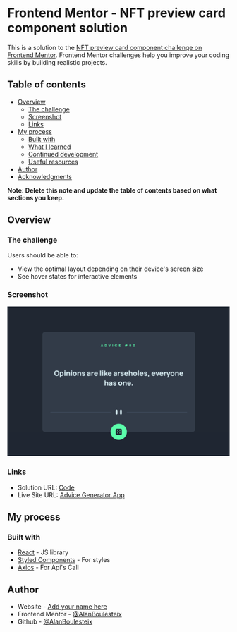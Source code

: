 # Frontend Mentor - NFT preview card component solution

This is a solution to the [NFT preview card component challenge on Frontend Mentor](https://www.frontendmentor.io/challenges/nft-preview-card-component-SbdUL_w0U). Frontend Mentor challenges help you improve your coding skills by building realistic projects.

## Table of contents

- [Overview](#overview)
  - [The challenge](#the-challenge)
  - [Screenshot](#screenshot)
  - [Links](#links)
- [My process](#my-process)
  - [Built with](#built-with)
  - [What I learned](#what-i-learned)
  - [Continued development](#continued-development)
  - [Useful resources](#useful-resources)
- [Author](#author)
- [Acknowledgments](#acknowledgments)

**Note: Delete this note and update the table of contents based on what sections you keep.**

## Overview

### The challenge

Users should be able to:

- View the optimal layout depending on their device's screen size
- See hover states for interactive elements

### Screenshot

![](./screenshot.png)

### Links

- Solution URL: [Code](https://github.com/AlanBoulesteix/advice-generator-app)
- Live Site URL: [Advice Generator App](https://advice-generator-k3f6a3ghf-boulesteixs-projects.vercel.app/)

## My process

### Built with

- [React](https://reactjs.org/) - JS library
- [Styled Components](https://styled-components.com/) - For styles
- [Axios](https://axios-http.com/) - For Api's Call

## Author

- Website - [Add your name here](https://alanboulesteix.com)
- Frontend Mentor - [@AlanBoulesteix](https://www.frontendmentor.io/profile/AlanBoulesteix)
- Github - [@AlanBoulesteix](https://github.com/alanBoulesteix/)
